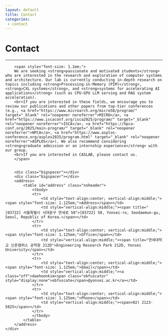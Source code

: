 ```yaml
---
layout: default
title: Contact
categories:
 - contact
---
```


<script type="text/javascript" src="//dapi.kakao.com/v2/maps/sdk.js?appkey=b39590003fae695d5cd234d45edf0e58"></script>

<div class="row">
    <div class="col-md-12">
        <h1>Contact</h1>
        <hr/>
    </div>
</div>

<div class="row">
    <div class="col-md-12">
        <div id="contact-map"></div>
        <div class="bigspacer"></div>
        <div class="bigspacer"></div>

        <span style="font-size: 1.2em;">
        We are seeking <strong>passionate and motivated students</strong> who are interested in the research and exploration of computer systems and architecture. Our lab is currently conducting in-depth research on topics including <strong>Processing-in-Memory (PIM)</strong>, <strong>CXL systems</strong>, and <strong>systems for accelerating AI applications</strong> (such as CPU-GPU LLM serving and RAG system acceleration).
        <br>If you are interested in these fields, we encourage you to review our publications and other papers from top-tier conferences (e.g., <a href="https://www.microarch.org/micro58/program/" target="_blank" rel="noopener noreferrer">MICRO</a>, <a href="https://www.iscaconf.org/isca2025/program/" target="_blank" rel="noopener noreferrer">ISCA</a>, <a href="https://hpca-conf.org/2025/main-program/" target="_blank" rel="noopener noreferrer">HPCA</a>, <a href="https://www.asplos-conference.org/asplos2025/program.html" target="_blank" rel="noopener noreferrer">ASPLOS</a>). We also recommend considering <strong>graduate admission or an internship experience</strong> with our group.
        <br>If you are interested in CASLAB, please contact us.
        </span>
        

        <div class="bigspacer"></div>
        <div class="bigspacer"></div>
        <address>
            <table id="address" class="noheader">
                <tbody>
                <tr>
                    <td style="text-align:center; vertical-align:middle;"><span style="font-size: 1.125em;">Address</span></td>
                    <td style="vertical-align:middle;"><span title="[03722] 서울특별시 서대문구 연세로 50">[03722] 50, Yonsei-ro, Seodaemun-gu, Seoul, Republic of Korea.</span></td>
                </tr>
                <tr>
                    <td style="text-align:center; vertical-align:middle;"><span style="font-size: 1.125em;">Office</span></td>
                    <td style="vertical-align:middle;"><span title="연세대학교 신촌캠퍼스 공학원 212D">Engineering Research Park 212D, Yonsei University</span></td>
                </tr>
                <tr>
                    <td style="text-align:center; vertical-align:middle;"><span style="font-size: 1.125em;">Email</span></td>
                    <td style="vertical-align:middle;"><a class="off">daehoonkim<span class="obfuscator" style="display:none">obfuscate</span>@yonsei.ac.kr</a></td>
                </tr>
                <tr>
                    <td style="text-align:center; vertical-align:middle;"><span style="font-size: 1.125em;">Phone</span></td>
                    <td style="vertical-align:middle;"><span>02) 2123-5825</span></td>
                </tr>
                </tbody>
            </table>
        </address>
    </div>
</div>

<script>
    var container = document.getElementById('contact-map');
    var options = {
        center: new kakao.maps.LatLng(37.5608403, 126.9354738),
        level: 3
    };

    var map = new kakao.maps.Map(container, options);
    var markerPosition  = new kakao.maps.LatLng(37.5608403, 126.9354738); 

    var marker = new kakao.maps.Marker({
        position: markerPosition
    });

    marker.setMap(map);

</script>


